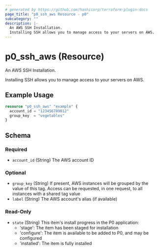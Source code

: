 ```yaml
---
# generated by https://github.com/hashicorp/terraform-plugin-docs
page_title: "p0_ssh_aws Resource - p0"
subcategory: ""
description: |-
  An AWS SSH Installation.
  Installing SSH allows you to manage access to your servers on AWS.
---
```


# p0_ssh_aws (Resource)

An AWS SSH Installation.
		
Installing SSH allows you to manage access to your servers on AWS.

## Example Usage

```terraform
resource "p0_ssh_aws" "example" {
  account_id = "123456789012"
  group_key  = "vegetables"
}
```

<!-- schema generated by tfplugindocs -->
## Schema

### Required

- `account_id` (String) The AWS account ID

### Optional

- `group_key` (String) If present, AWS instances will be grouped by the value of this tag. Access can be requested, in one request, to all instances with a shared tag value
- `label` (String) The AWS account's alias (if available)

### Read-Only

- `state` (String) This item's install progress in the P0 application:
	- 'stage': The item has been staged for installation
	- 'configure': The item is available to be added to P0, and may be configured
	- 'installed': The item is fully installed

